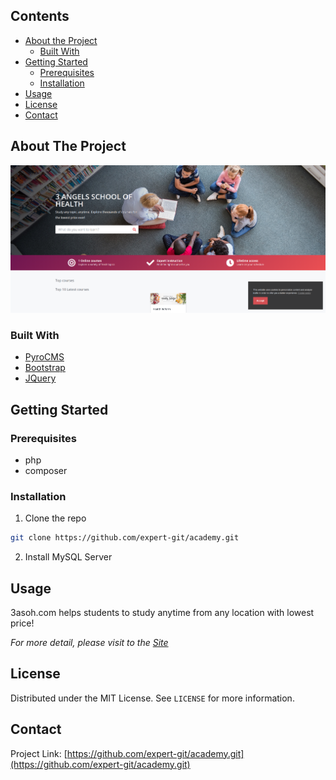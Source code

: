 <!-- TABLE OF CONTENTS -->
## Contents

* [About the Project](#about-the-project)
  * [Built With](#built-with)
* [Getting Started](#getting-started)
  * [Prerequisites](#prerequisites)
  * [Installation](#installation)
* [Usage](#usage)
* [License](#license)
* [Contact](#contact)



<!-- ABOUT THE PROJECT -->
## About The Project

[![Product Name Screen Shot][product-screenshot]](http://3asoh.com/)

### Built With
* [PyroCMS](pyrocms.com)
* [Bootstrap](https://getbootstrap.com)
* [JQuery](https://jquery.com)



<!-- GETTING STARTED -->
## Getting Started

### Prerequisites

* php
* composer

### Installation

1. Clone the repo
```sh
git clone https://github.com/expert-git/academy.git
```
2. Install MySQL Server



<!-- USAGE EXAMPLES -->
## Usage

3asoh.com helps students to study anytime from any location with lowest price!

_For more detail, please visit to the [Site](https://http://3asoh.com/.com)_



<!-- LICENSE -->
## License

Distributed under the MIT License. See `LICENSE` for more information.



<!-- CONTACT -->
## Contact

Project Link: [https://github.com/expert-git/academy.git](https://github.com/expert-git/academy.git)

[product-screenshot]: image.png

